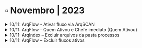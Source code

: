 # ▫️ Novembro | 2023



<details>

<summary>10/11: ArqFlow - Ativar fluxo via ArqSCAN</summary>

A ativação de fluxo via ArqSCAN foi alterada para permitir a copia dos dados do registro para os campos do formulário quando estes possuírem os mesmos campos configurados.&#x20;

Quando é realizado o upload de arquivos no ArqSCAN, é criado um documento com os campos indexadores preenchidos pelo usuário, caso haja ativação de fluxo durante este processo e, o formulário do workflow tenha ao menos um campo igual ao do registro, o seu valor será inserido automaticamente no campo do formulário.

<img src="../.gitbook/assets/Ativação ArqScan.png" alt="" data-size="original">

</details>

<details>

<summary>10/11: ArqFlow - Quem Ativou e Chefe imediato (Quem Ativou)</summary>

A configuração de tarefas para desenhos de fluxos automáticos, baseados em ocorrência “Quando um registro é inserido”, foi alterado para permitir a inclusão dos tipos de responsáveis “Quem Ativou” e “Chefe imediato(Quem Ativou)”.&#x20;

Anteriormente, estes tipos de responsáveis não eram exibidos para esta configuração de desenho. Os detalhes dessas funcionalidades estão na página [Workflow > Desenho do Fluxo > Configurações da Tarefa.](../workflow/desenho-do-fluxo/aba-fluxograma.md#configuracoes-da-tarefa)

</details>

<details>

<summary>10/11: ArqIndex – Excluir arquivos da pasta processos</summary>

A tela Fluxo de Trabalho foi alterada para inclusão do parâmetro "Deletar os "Arquivos em Processo" após a etapa de conversão".

Atualmente, todos os “Arquivos de Entrada” e “Arquivos em Exportação” são deletados automaticamente pelo robô após a execução de seus respectivos processos (Leitura de XML e Exportação). Para executar o mesmo com os “Arquivos em Processo” é necessário marcar a flag “Deletar os “Arquivos em Processo” após a etapa de conversão”.&#x20;

O Robô ArqIndex também foi alterado para identificar se irá ou não excluir os arquivos de cada documento, após sua conversão. Os fluxos que apresentarem o parâmetro desmarcado não terão os arquivos de seus documentos excluídos da pasta configurada para o “Arquivos em Processo” no robô.&#x20;

É necessário solicitar o instalador do ArqIndex junto à Arquivar Master.

</details>

<details>

<summary>10/11: ArqFlow – Excluir fluxos ativos</summary>

A pesquisa por fluxo do workflow foi alterada para adicionar a funcionalidade de exclusão de fluxos ativos. Foi incluído um ícone em cada fluxo no retorno da pesquisa por fluxo.

Os detalhes dessas funcionalidades estão na página [Workflow > Atividades > Aba Pesquisa por Fluxo.](../workflow/atividades/aba-pesquisa-por-fluxo.md)

</details>
